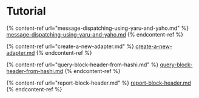 # Tutorial



{% content-ref url="message-dispatching-using-yaru-and-yaho.md" %}
[message-dispatching-using-yaru-and-yaho.md](message-dispatching-using-yaru-and-yaho.md)
{% endcontent-ref %}

{% content-ref url="create-a-new-adapter.md" %}
[create-a-new-adapter.md](create-a-new-adapter.md)
{% endcontent-ref %}

{% content-ref url="query-block-header-from-hashi.md" %}
[query-block-header-from-hashi.md](query-block-header-from-hashi.md)
{% endcontent-ref %}

{% content-ref url="report-block-header.md" %}
[report-block-header.md](report-block-header.md)
{% endcontent-ref %}

